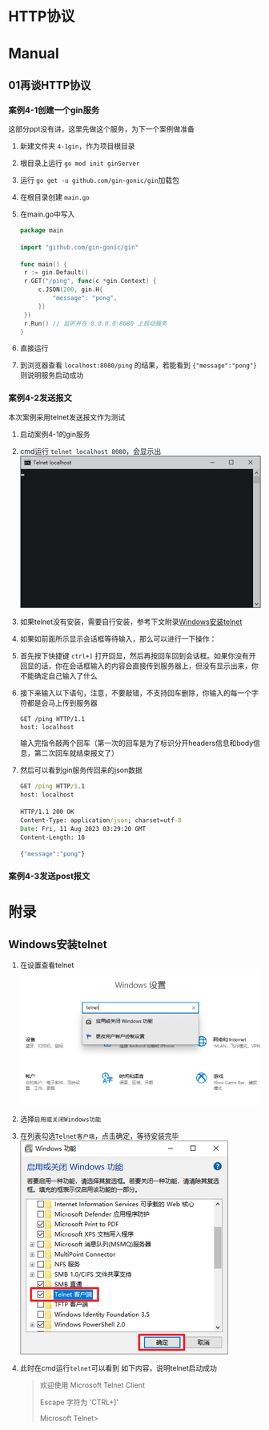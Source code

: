 # HTTP协议

# Manual

## 01再谈HTTP协议

### 案例4-1创建一个gin服务

这部分ppt没有讲，这里先做这个服务，为下一个案例做准备

1. 新建文件夹 `4-1gin`，作为项目根目录

2. 根目录上运行 `go mod init ginServer`

3. 运行 `go get -u github.com/gin-gonic/gin`加载包

4. 在根目录创建 `main.go`

5. 在main.go中写入

   ```go
   package main
   
   import "github.com/gin-gonic/gin"
   
   func main() {
   	r := gin.Default()
   	r.GET("/ping", func(c *gin.Context) {
   		c.JSON(200, gin.H{
   			"message": "pong",
   		})
   	})
   	r.Run() // 监听并在 0.0.0.0:8080 上启动服务
   }
   ```

6. 直接运行

7. 到浏览器查看 `localhost:8080/ping` 的结果，若能看到 `{"message":"pong"}`则说明服务启动成功

### 案例4-2发送报文

本次案例采用telnet发送报文作为测试

1. 启动案例4-1的gin服务

2. cmd运行 `telnet localhost 8080`，会显示出![image-20230811111750235](course4http协议.assets/image-20230811111750235.png)

3. 如果telnet没有安装，需要自行安装，参考下文附录[Windows安装telnet](##Windows安装telnet)

4. 如果如前面所示显示会话框等待输入，那么可以进行一下操作：

5. 首先按下快捷键 `ctrl+]` 打开回显，然后再按回车回到会话框。如果你没有开回显的话，你在会话框输入的内容会直接传到服务器上，但没有显示出来，你不能确定自己输入了什么

6. 接下来输入以下语句，注意，不要敲错，不支持回车删除，你输入的每一个字符都是会马上传到服务器

   ```http
   GET /ping HTTP/1.1
   host: localhost
   
   ```

   输入完指令敲两个回车（第一次的回车是为了标识分开headers信息和body信息，第二次回车就结束报文了）

7. 然后可以看到gin服务传回来的json数据

   ```cmd
   GET /ping HTTP/1.1
   host: localhost
   
   HTTP/1.1 200 OK
   Content-Type: application/json; charset=utf-8
   Date: Fri, 11 Aug 2023 03:29:20 GMT
   Content-Length: 18
   
   {"message":"pong"}
   ```

### 案例4-3发送post报文





# 附录

## Windows安装telnet

1. 在设置查看telnet![image-20230811110634238](course4http协议.assets/image-20230811110634238.png)

2. 选择`启用或关闭Windows功能`

3. 在列表勾选`Telnet客户端`，点击确定，等待安装完毕![image-20230811110730459](course4http协议.assets/image-20230811110730459.png)

4. 此时在cmd运行`telnet`可以看到 如下内容，说明telnet启动成功

   > 欢迎使用 Microsoft Telnet Client
   >
   > Escape 字符为 'CTRL+]'
   >
   > Microsoft Telnet>







